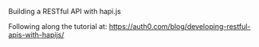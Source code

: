 Building a RESTful API with hapi.js

Following along the tutorial at: https://auth0.com/blog/developing-restful-apis-with-hapijs/

